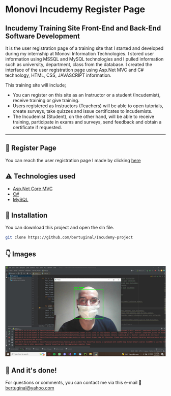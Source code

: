 # Monovi Incudemy Register Page
## Incudemy Training Site Front-End and Back-End Software Development
It is the user registration page of a training site that I started and developed during my internship at Monovi Information Technologies.
I stored user information using MSSQL and MySQL technologies and I pulled information such as university, department, class from the database.
I created the interface of the user registration page using Asp.Net MVC and C# technology, HTML, CSS, JAVASCRİPT information.

This training site will include;
* You can register on this site as an Instructor or a student (Incudemist), receive training or give training.
* Users registered as Instructors (Teachers) will be able to open tutorials, create surveys, take quizzes and issue certificates to incudemists.
* The Incudemist (Student), on the other hand, will be able to receive training, participate in exams and surveys, send feedback and obtain a certificate if requested.

---

## :file_folder: Register Page
You can reach the user registration page I made by clicking [here](http://incudemy.monovi.com.tr/Auth/UserAdd)

## :warning: Technologies used

- [Asp.Net Core MVC](https://dotnet.microsoft.com/en-us/apps/aspnet)
- [C#](https://docs.microsoft.com/en-us/dotnet/csharp/)
- [MySQL](https://www.mysql.com)

## 🚀 Installation

You can download this project and open the sln file.

```bash
git clone https://github.com/bertuginal/Incudemy-project
```

## :point_down: Images

<div align="center"><img src="https://github.com/bertuginal/Face-Mask-Detection/blob/09241e369c708898dd197a3ede1c9592183ca614/img/withmask.jpg" width="700"></div>

## :clap: And it's done!
For questions or comments, you can contact me via this e-mail :email: bertuginal@yahoo.com
